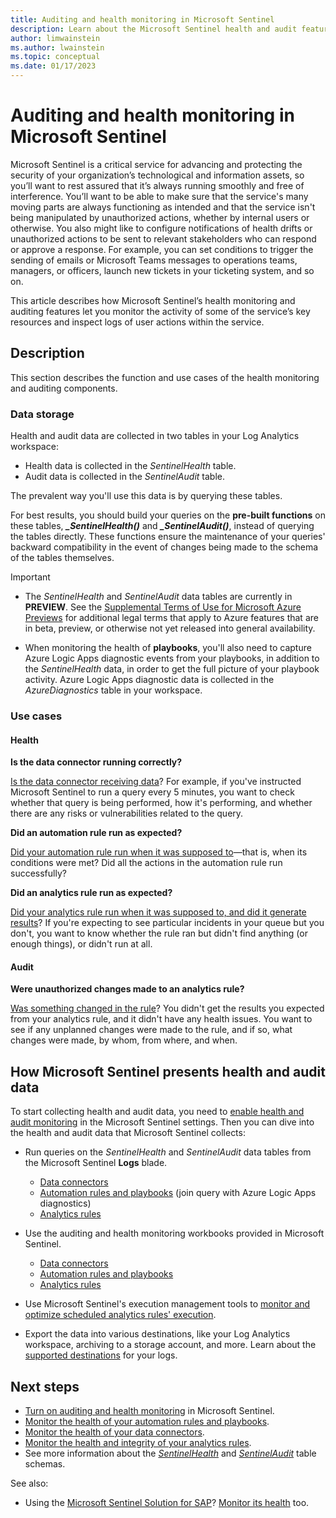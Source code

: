 ```yaml
---
title: Auditing and health monitoring in Microsoft Sentinel 
description: Learn about the Microsoft Sentinel health and audit feature, which monitors service health drifts and user actions.
author: limwainstein
ms.author: lwainstein
ms.topic: conceptual
ms.date: 01/17/2023
---
```


# Auditing and health monitoring in Microsoft Sentinel 

Microsoft Sentinel is a critical service for advancing and protecting the security of your organization’s technological and information assets, so you’ll want to rest assured that it’s always running smoothly and free of interference. You’ll want to be able to make sure that the service's many moving parts are always functioning as intended and that the service isn't being manipulated by unauthorized actions, whether by internal users or otherwise. You also might like to configure notifications of health drifts or unauthorized actions to be sent to relevant stakeholders who can respond or approve a response. For example, you can set conditions to trigger the sending of emails or Microsoft Teams messages to operations teams, managers, or officers, launch new tickets in your ticketing system, and so on.

This article describes how Microsoft Sentinel’s health monitoring and auditing features let you monitor the activity of some of the service’s key resources and inspect logs of user actions within the service. 

## Description

This section describes the function and use cases of the health monitoring and auditing components.

### Data storage

Health and audit data are collected in two tables in your Log Analytics workspace:

- Health data is collected in the *SentinelHealth* table.
- Audit data is collected in the *SentinelAudit* table.

The prevalent way you'll use this data is by querying these tables. 

For best results, you should build your queries on the **pre-built functions** on these tables, ***_SentinelHealth()*** and ***_SentinelAudit()***, instead of querying the tables directly. These functions ensure the maintenance of your queries' backward compatibility in the event of changes being made to the schema of the tables themselves.

> [!IMPORTANT]
>
> - The *SentinelHealth* and *SentinelAudit* data tables are currently in **PREVIEW**. See the [Supplemental Terms of Use for Microsoft Azure Previews](https://azure.microsoft.com/support/legal/preview-supplemental-terms/) for additional legal terms that apply to Azure features that are in beta, preview, or otherwise not yet released into general availability.
> 
> - When monitoring the health of **playbooks**, you'll also need to capture Azure Logic Apps diagnostic events from your playbooks, in addition to the *SentinelHealth* data, in order to get the full picture of your playbook activity.  Azure Logic Apps diagnostic data is collected in the *AzureDiagnostics* table in your workspace.

### Use cases

#### Health

**Is the data connector running correctly?**

[Is the data connector receiving data](./monitor-data-connector-health.md)? For example, if you've instructed Microsoft Sentinel to run a query every 5 minutes, you want to check whether that query is being performed, how it's performing, and whether there are any risks or vulnerabilities related to the query.

**Did an automation rule run as expected?**

[Did your automation rule run when it was supposed to](./monitor-automation-health.md)&mdash;that is, when its conditions were met? Did all the actions in the automation rule run successfully? 

**Did an analytics rule run as expected?**

[Did your analytics rule run when it was supposed to, and did it generate results](monitor-analytics-rule-integrity.md)? If you're expecting to see particular incidents in your queue but you don't, you want to know whether the rule ran but didn't find anything (or enough things), or didn't run at all.

#### Audit

**Were unauthorized changes made to an analytics rule?**

[Was something changed in the rule](monitor-analytics-rule-integrity.md)? You didn't get the results you expected from your analytics rule, and it didn't have any health issues. You want to see if any unplanned changes were made to the rule, and if so, what changes were made, by whom, from where, and when.


## How Microsoft Sentinel presents health and audit data

To start collecting health and audit data, you need to [enable health and audit monitoring](enable-monitoring.md) in the Microsoft Sentinel settings. Then you can dive into the health and audit data that Microsoft Sentinel collects:

- Run queries on the *SentinelHealth* and *SentinelAudit* data tables from the Microsoft Sentinel **Logs** blade.
    - [Data connectors](monitor-data-connector-health.md#run-queries-to-detect-health-drifts)
    - [Automation rules and playbooks](monitor-automation-health.md#get-the-complete-automation-picture) (join query with Azure Logic Apps diagnostics)
    - [Analytics rules](monitor-analytics-rule-integrity.md#run-queries-to-detect-health-and-integrity-issues)

- Use the auditing and health monitoring workbooks provided in Microsoft Sentinel.
    - [Data connectors](monitor-data-connector-health.md#use-the-health-monitoring-workbook)
    - [Automation rules and playbooks](monitor-automation-health.md#use-the-health-monitoring-workbook)
    - [Analytics rules](monitor-analytics-rule-integrity.md#use-the-auditing-and-health-monitoring-workbook)

- Use Microsoft Sentinel's execution management tools to [monitor and optimize scheduled analytics rules' execution](monitor-optimize-analytics-rule-execution.md).

- Export the data into various destinations, like your Log Analytics workspace, archiving to a storage account, and more. Learn about the [supported destinations](../azure-monitor/essentials/diagnostic-settings.md) for your logs.

## Next steps

- [Turn on auditing and health monitoring](enable-monitoring.md) in Microsoft Sentinel.
- [Monitor the health of your automation rules and playbooks](monitor-automation-health.md).
- [Monitor the health of your data connectors](monitor-data-connector-health.md).
- [Monitor the health and integrity of your analytics rules](monitor-analytics-rule-integrity.md).
- See more information about the [*SentinelHealth*](health-table-reference.md) and [*SentinelAudit*](audit-table-reference.md) table schemas.

See also:
- Using the [Microsoft Sentinel Solution for SAP](sap/solution-overview.md)? [Monitor its health](monitor-sap-system-health.md) too.

